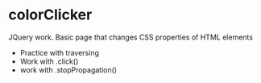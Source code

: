 # colorClicker
JQuery work. Basic page that changes CSS properties of HTML elements
  - Practice with traversing
  - Work with .click()
  - work with .stopPropagation()
